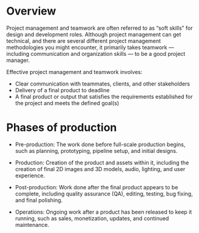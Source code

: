 # Overview

Project management and teamwork are often referred to as “soft skills” for design and development roles. Although project management can get technical, and there are several different project management methodologies you might encounter, it primarily takes teamwork — including communication and organization skills — to be a good project manager. 

Effective project management and teamwork involves:

- Clear communication with teammates, clients, and other stakeholders
- Delivery of a final product to deadline
- A final product or output that satisfies the requirements established for the project and meets the defined goal(s)

# Phases of production

- Pre-production: The work done before full-scale production begins, such as planning, prototyping, pipeline setup, and initial designs.

- Production: Creation of the product and assets within it, including the creation of final 2D images and 3D models, audio, lighting, and user experience.

- Post-production: Work done after the final product appears to be complete, including quality assurance (QA), editing, testing, bug fixing, and final polishing.

- Operations: Ongoing work after a product has been released to keep it running, such as sales, monetization, updates, and continued maintenance.
